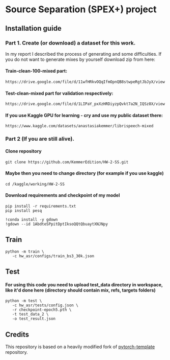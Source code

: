 # Source Separation (SPEX+) project

## Installation guide

### Part 1. Create (or download) a dataset for this work.
In my report I described the process of generating and some difficulties. If you do not want to generate mixes by yourself download zip from here:
#### Train-clean-100-mixed part:
```shell
https://drive.google.com/file/d/11wfHRkvOQqIfmOpnQB8stwpeRgtJbJyX/view
   ```
#### Test-clean-mixed part for validation respectively:
```shell
https://drive.google.com/file/d/1LIPaY_pxXzHRDiyzpQvkt7a2N_IQSz8X/view
   ```
#### If you use Kaggle GPU for learning - cry and use my public dataset there:
```shell
https://www.kaggle.com/datasets/anastasiakemmer/librispeech-mixed
   ```
### Part 2 (If you are still alive).
#### Clone repository
   ```shell
   git clone https://github.com/KemmerEdition/HW-2-SS.git
   ```
#### Maybe then you need to change directory (for example if you use kaggle)

   ```shell
   cd /kaggle/working/HW-2-SS
   ```
#### Download requirements and checkpoint of my model
   ```shell
   pip install -r requirements.txt
   pip install pesq
   ```
   ```shell
   !conda install -y gdown
   !gdown --id 1AbdteSPpitDptIksoQQtQbuaytXNJNpy
   ```
## Train
   ```shell
   python -m train \
      -c hw_asr/configs/train_bs3_30k.json
   ```
## Test
#### For using this code you need to upload test_data directory in workspace, like it'd done here (directory should contain mix, refs, targets folders)
   ```shell
   python -m test \
      -c hw_asr/tests/config.json \
      -r checkpoint-epoch5.pth \
      -t test_data_2 \
      -o test_result.json
   ```

## Credits

This repository is based on a heavily modified fork
of [pytorch-template](https://github.com/victoresque/pytorch-template) repository.
